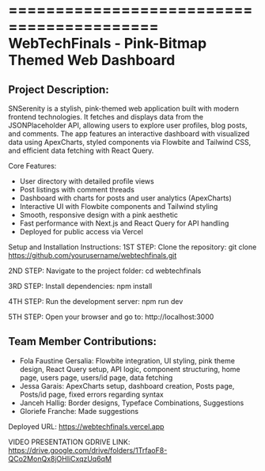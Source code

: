 ==========================================
WebTechFinals - Pink-Bitmap Themed Web Dashboard
==========================================

Project Description:
---------------------
SNSerenity is a stylish, pink-themed web application built with modern frontend technologies. It fetches and displays data from the JSONPlaceholder API, allowing users to explore user profiles, blog posts, and comments. The app features an interactive dashboard with visualized data using ApexCharts, styled components via Flowbite and Tailwind CSS, and efficient data fetching with React Query.

Core Features:
- User directory with detailed profile views
- Post listings with comment threads
- Dashboard with charts for posts and user analytics (ApexCharts)
- Interactive UI with Flowbite components and Tailwind styling
- Smooth, responsive design with a pink aesthetic
- Fast performance with Next.js and React Query for API handling
- Deployed for public access via Vercel

Setup and Installation Instructions:
1ST STEP: Clone the repository:
   git clone https://github.com/yourusername/webtechfinals.git

2ND STEP: Navigate to the project folder:
   cd webtechfinals

3RD STEP: Install dependencies:
   npm install

4TH STEP: Run the development server:
   npm run dev

5TH STEP: Open your browser and go to:
   http://localhost:3000

Team Member Contributions:
---------------------------
- Fola Faustine Gersalia: Flowbite integration, UI styling, pink theme design, React Query setup, API logic, component structuring, home page, users page, users/id page, data fetching
- Jessa Garais: ApexCharts setup, dashboard creation, Posts page, Posts/id page, fixed errors regarding syntax
- Janceh Hallig: Border designs, Typeface Combinations, Suggestions 
- Gloriefe Franche: Made suggestions

Deployed URL:
https://webtechfinals.vercel.app

VIDEO PRESENTATION GDRIVE LINK:
https://drive.google.com/drive/folders/1TrfaoF8-QCo2MonQx8jOHIiCxqzUq6qM

